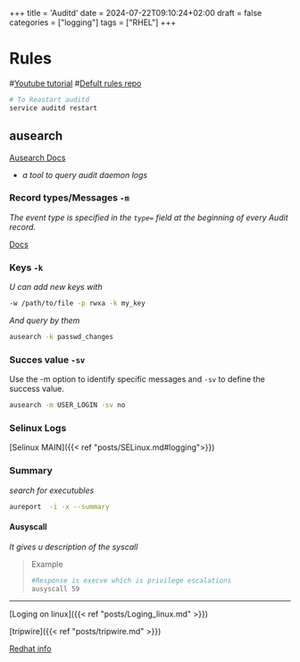+++
title = 'Auditd'
date = 2024-07-22T09:10:24+02:00
draft = false
categories = ["logging"]
tags = ["RHEL"]
+++
# Rules
#[Youtube tutorial](https://www.youtube.com/watch?v=lc1i9h1GyMA) #[Defult rules repo](https://github.com/Neo23x0/auditd)

```bash
# To Reastart auditd
service auditd restart
```


## ausearch 
[Ausearch Docs](https://linux.die.net/man/8/ausearch)
- *a tool to query audit daemon logs*


### Record types/Messages `-m`

*The event type is specified in the `type=` field at the beginning of every Audit record.*

[Docs](https://docs.redhat.com/en/documentation/red_hat_enterprise_linux/6/html/security_guide/sec-audit_record_types#sec-Audit_Record_Types)

### Keys `-k`
*U can add new keys with*

```bash
-w /path/to/file -p rwxa -k my_key
```
*And query by them*
```bash
ausearch -k passwd_changes
```
### Succes value `-sv`
Use the -m option to identify specific messages and `-sv` to define the success value.


```bash
ausearch -m USER_LOGIN -sv no 
```

### Selinux Logs 

[Selinux MAIN]({{< ref "posts/SELinux.md#logging">}})

### Summary
*search for executubles*
```bash
aureport  -i -x --summary
```

#### Ausyscall
*It gives u description of the syscall*

>Example
>```bash
>#Response is execve which is privilege escalations
>ausyscall 59
>```

---
[Loging on linux]({{< ref "posts/Loging_linux.md" >}})

[tripwire]({{< ref "posts/tripwire.md" >}})

[Redhat info](https://www.redhat.com/sysadmin/configure-linux-auditing-auditd)
